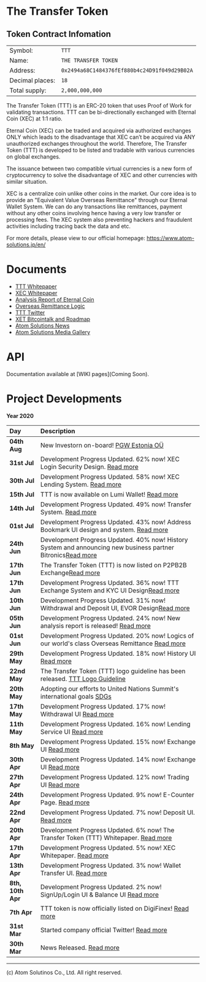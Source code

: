 # The Transfer Token

## Token Contract Infomation
|||
|---|---|
|Symbol: | `TTT` |
|Name: | `THE TRANSFER TOKEN` |
|Address: | `0x2494a68C1484376fEf880b4c24D91f049d29B02A` |(https://etherscan.io/token/0x2494a68C1484376fEf880b4c24D91f049d29B02A)
|Decimal places: | `18` |
|Total supply: | `2,000,000,000` |

The Transfer Token (TTT) is an ERC-20 token that uses Proof of Work for validating transactions. TTT can be bi-directionally exchanged with Eternal Coin (XEC) at 1:1 ratio.

Eternal Coin (XEC) can be traded and acquired via authorized exchanges ONLY which leads to the disadvantage that XEC can’t be acquired via ANY unauthorized exchanges throughout the world.
Therefore, The Transfer Token (TTT) is developed to be listed and tradable with various currencies on global exchanges.

The issuance between two compatible virtual currencies is a new form of cryptocurrency to solve the disadvantage of XEC and other currencies with similar situation.

XEC is a centralize coin unlike other coins in the market. Our core idea is to provide an "Equivalent Value Overseas Remittance" through our Eternal Wallet System. We can do any transactions like remittances, payment without any other coins involving hence having a very low transfer or processing fees. The XEC system also preventing hackers and fraudulent activities including tracing back the data and etc.

For more details, please view to our official homepage: https://www.atom-solutions.jp/en/

# Documents
- [TTT Whitepaper](https://www.atom-solutions.jp/whitepaper/TTT_Whitepaper_ver.1.2_en.pdf)   
- [XEC Whitepaper](https://www.atom-solutions.jp/whitepaper/lightpaper_EN.pdf)  
- [Analysis Report of Eternal Coin](https://www.atom-solutions.jp/pdf/The_analysis_of_XEC_en.pdf)  
- [Overseas Remittance Logic](https://www.atom-solutions.jp/pdf/Overseas_remittance_logic_EN.pdf)
- [TTT Twitter](https://twitter.com/AtomOfficialSNS)
- [XET Bitcointalk and Roadmap](https://bitcointalk.org/index.php?topic=5236953.0)
- [Atom Solutions News](https://www.atom-solutions.jp/en/news/)  
- [Atom Solutions Media Gallery](https://www.atom-solutions.jp/en/media/)

# API

Documentation available at [WIKI pages](Coming Soon).

# Project Developments

**Year 2020**  

|Day|Description|
|:---|:---|
|**04th Aug**|New Investorn on-board! [PGW Estonia OÜ](https://www.atom-solutions.jp/en/news/news_200804.php)|
|**31st Jul**|Development Progress Updated. 62% now! XEC Login Security Design. [Read more](https://www.atom-solutions.jp/project/)|
|**30th Jul**|Development Progress Updated. 58% now! XEC Lending System. [Read more](https://www.atom-solutions.jp/project/)|
|**15th Jul**|TTT is now available on Lumi Wallet! [Read more](https://www.atom-solutions.jp/en/news/news_200715_2.php)|
|**14th Jul**|Development Progress Updated. 49% now! Transfer System. [Read more](https://www.atom-solutions.jp/project/)|
|**01st Jul**|Development Progress Updated. 43% now! Address Bookmark UI design and system. [Read more](https://www.atom-solutions.jp/project/)|
|**24th Jun**|Development Progress Updated. 40% now! History System and announcing new business partner Bitronics[Read more](https://www.atom-solutions.jp/project/)|
|**17th Jun**|The Transfer Token (TTT) is now listed on P2PB2B Exchange[Read more](https://p2pb2b.io/trade/TTT_BTC)|
|**17th Jun**|Development Progress Updated. 36% now! TTT Exchange System and KYC UI Design[Read more](https://www.atom-solutions.jp/project/)|
|**10th Jun**|Development Progress Updated. 31% now! Withdrawal and Deposit UI, EVOR Design[Read more](https://www.atom-solutions.jp/project/)|
|**05th Jun**|Development Progress Updated. 24% now! New analysis report is released! [Read more](https://www.atom-solutions.jp/pdf/The_analysis_of_XEC_en.pdf)|
|**01st Jun**|Development Progress Updated. 20% now! Logics of our world's class Overseas Remittance [Read more](https://www.atom-solutions.jp/pdf/Overseas_remittance_logic_EN.pdf)|
|**29th May**|Development Progress Updated. 18% now! History UI [Read more](https://www.atom-solutions.jp/project/)|
|**22nd May**|The Transfer Token (TTT) logo guideline has been released. [TTT Logo Guideline](https://www.atom-solutions.jp/en/logo/TheTransferToken_Logo_Guide_en.pdf)| 
|**20th May**|Adopting our efforts to United Nations Summit's international goals [SDGs](https://www.atom-solutions.jp/en/sdgs/)| 
|**17th May**|Development Progress Updated. 17% now! Withdrawal UI [Read more](https://www.atom-solutions.jp/project/)| 
|**11th May**|Development Progress Updated. 16% now! Lending Service UI [Read more](https://www.atom-solutions.jp/project/)| 
|**8th May**|Development Progress Updated. 15% now! Exchange UI [Read more](https://www.atom-solutions.jp/project/)| 
|**30th Apr**|Development Progress Updated. 14% now! Exchange UI [Read more](https://www.atom-solutions.jp/project/)| 
|**27th Apr**|Development Progress Updated. 12% now! Trading UI [Read more](https://www.atom-solutions.jp/project/)| 
|**24th Apr**|Development Progress Updated. 9% now! E-Counter Page. [Read more](https://www.atom-solutions.jp/en/ecounter/)| 
|**22nd Apr**|Development Progress Updated. 7% now! Deposit UI. [Read more](https://www.atom-solutions.jp/project/)| 
|**20th Apr**|Development Progress Updated. 6% now! The Transfer Token (TTT) Whitepaper. [Read more](https://www.atom-solutions.jp/whitepaper/TTT_Whitepaper_ver.1.2_en.pdf)| 
|**17th Apr**|Development Progress Updated. 5% now! XEC Whitepaper. [Read more](https://www.atom-solutions.jp/whitepaper/lightpaper_EN.pdf)| 
|**13th Apr**|Development Progress Updated. 3% now! Wallet Transfer UI. [Read more](https://www.atom-solutions.jp/project/)| 
|**8th, 10th Apr**|Development Progress Updated. 2% now! SignUp/Login UI & Balance UI [Read more](https://www.atom-solutions.jp/project/)| 
|**7th Apr**|TTT token is now officially listed on DigiFinex! [Read more](https://www.digifinex.com)|  
|**31st Mar**|Started company official Twitter! [Read more](https://twitter.com/AtomOfficialSNS)|  
|**30th Mar**|News Released. [Read more](https://www.atom-solutions.jp/en/news/news_200330.php)|  



  
---
(c) Atom Solutinos Co., Ltd. All right reserved.
